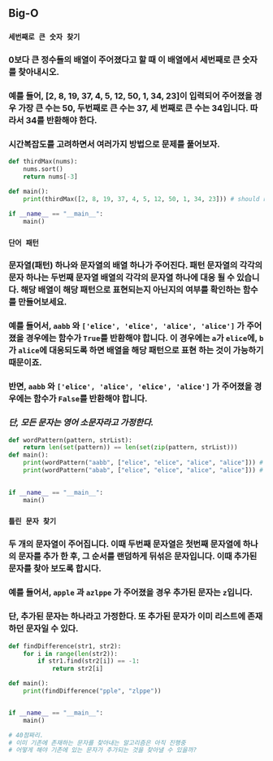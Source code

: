 ## Big-O

### `세번째로 큰 숫자 찾기`

### 0보다 큰 정수들의 배열이 주어졌다고 할 때 이 배열에서 세번째로 큰 숫자를 찾아내시오.

### 예를 들어, [2, 8, 19, 37, 4, 5, 12, 50, 1, 34, 23]이 입력되어 주어졌을 경우 가장 큰 수는 50, 두번째로 큰 수는 37, 세 번째로 큰 수는 34입니다. 따라서 34를 반환해야 한다.

### 시간복잡도를 고려하면서 여러가지 방법으로 문제를 풀어보자.

```python
def thirdMax(nums):
    nums.sort()
    return nums[-3]

def main():
    print(thirdMax([2, 8, 19, 37, 4, 5, 12, 50, 1, 34, 23])) # should return 34

if __name__ == "__main__":
    main()
```



### `단어 패턴`

### 문자열(패턴) 하나와 문자열의 배열 하나가 주어진다. 패턴 문자열의 각각의 문자 하나는 두번째 문자열 배열의 각각의 문자열 하나에 대응 될 수 있습니다. 해당 배열이 해당 패턴으로 표현되는지 아닌지의 여부를 확인하는 함수를 만들어보세요.

### 예를 들어서, `aabb` 와 `['elice', 'elice', 'alice', 'alice']` 가 주어졌을 경우에는 함수가 `True`를 반환해야 합니다. 이 경우에는 `a`가 `elice`에, `b`가 `alice`에 대응되도록 하면 배열을 해당 패턴으로 표현 하는 것이 가능하기 때문이죠.

### 반면, `aabb` 와 `['elice', 'alice', 'elice', 'alice']` 가 주어졌을 경우에는 함수가 `False`를 반환해야 합니다.

### ***단, 모든 문자는 영어 소문자라고 가정한다.***

```python
def wordPattern(pattern, strList):
    return len(set(pattern)) == len(set(zip(pattern, strList)))
def main():
    print(wordPattern("aabb", ["elice", "elice", "alice", "alice"])) # should return True
    print(wordPattern("abab", ["elice", "elice", "alice", "alice"])) # should return False
    

if __name__ == "__main__":
    main()
```



### `틀린 문자 찾기`

### 두 개의 문자열이 주어집니다. 이때 두번째 문자열은 첫번째 문자열에 하나의 문자를 추가 한 후, 그 순서를 랜덤하게 뒤섞은 문자입니다. 이때 추가된 문자를 찾아 보도록 합시다.

### 예를 들어서, `apple` 과 `azlppe` 가 주어졌을 경우 추가된 문자는 `z`입니다.

### 단, 추가된 문자는 하나라고 가정한다. 또 추가된 문자가 이미 리스트에 존재하던 문자일 수 있다.

``` python
def findDifference(str1, str2):
    for i in range(len(str2)):
        if str1.find(str2[i]) == -1:
            return str2[i]

def main():
    print(findDifference("pple", "zlppe"))


if __name__ == "__main__":
    main()

# 40점짜리.
# 이미 기존에 존재하는 문자를 찾아내는 알고리즘은 아직 진행중
# 어떻게 해야 기존에 있는 문자가 추가되는 것을 찾아낼 수 있을까?
```

